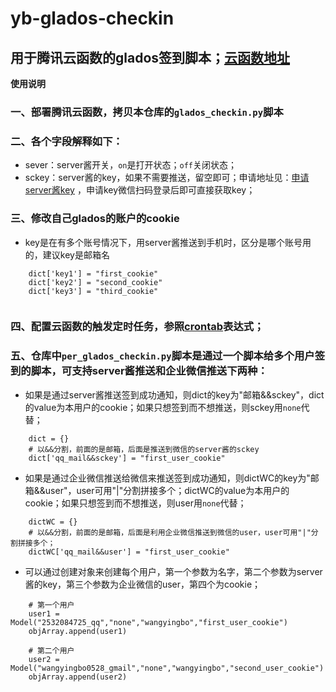# yb-glados-checkin


## 用于腾讯云函数的glados签到脚本；[云函数地址](https://console.cloud.tencent.com/scf/index?rid=15)

**使用说明**

### 一、部署腾讯云函数，拷贝本仓库的`glados_checkin.py`脚本

### 二、各个字段解释如下：

- sever：server酱开关，`on`是打开状态；`off`关闭状态；
- sckey：server酱的key，如果不需要推送，留空即可；申请地址见：[申请server酱key](https://sct.ftqq.com/sendkey) ，申请key微信扫码登录后即可直接获取key；

### 三、修改自己glados的账户的cookie
-  key是在有多个账号情况下，用server酱推送到手机时，区分是哪个账号用的，建议key是邮箱名

```
    dict['key1'] = "first_cookie"
    dict['key2'] = "second_cookie"
    dict['key3'] = "third_cookie"
    
```

### 四、配置云函数的触发定时任务，参照[crontab](https://crontab.guru/)表达式；

### 五、仓库中`per_glados_checkin.py`脚本是通过一个脚本给多个用户签到的脚本，可支持server酱推送和企业微信推送下两种：

- 如果是通过server酱推送签到成功通知，则dict的key为"邮箱&&sckey"，dict的value为本用户的cookie；如果只想签到而不想推送，则sckey用`none`代替；

```
    dict = {}
    # 以&&分割，前面的是邮箱，后面是推送到微信的server酱的sckey
    dict['qq_mail&&sckey'] = "first_user_cookie"
```

- 如果是通过企业微信推送给微信来推送签到成功通知，则dictWC的key为"邮箱&&user"，user可用"|"分割拼接多个；dictWC的value为本用户的cookie；如果只想签到而不想推送，则user用`none`代替；

```
    dictWC = {}
    # 以&&分割，前面的是邮箱，后面是利用企业微信推送到微信的user，user可用"|"分割拼接多个；
    dictWC['qq_mail&&user'] = "first_user_cookie"
```

- 可以通过创建对象来创建每个用户，第一个参数为名字，第二个参数为server酱的key，第三个参数为企业微信的user，第四个为cookie；

```
    # 第一个用户
    user1 = Model("2532084725_qq","none","wangyingbo","first_user_cookie")
    objArray.append(user1)

    # 第二个用户
    user2 = Model("wangyingbo0528_gmail","none","wangyingbo","second_user_cookie")
    objArray.append(user2)
```